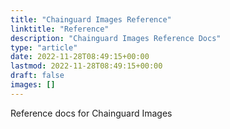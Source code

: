 ```yaml
---
title: "Chainguard Images Reference"
linktitle: "Reference"
description: "Chainguard Images Reference Docs"
type: "article"
date: 2022-11-28T08:49:15+00:00
lastmod: 2022-11-28T08:49:15+00:00
draft: false
images: []
---
```


Reference docs for Chainguard Images
